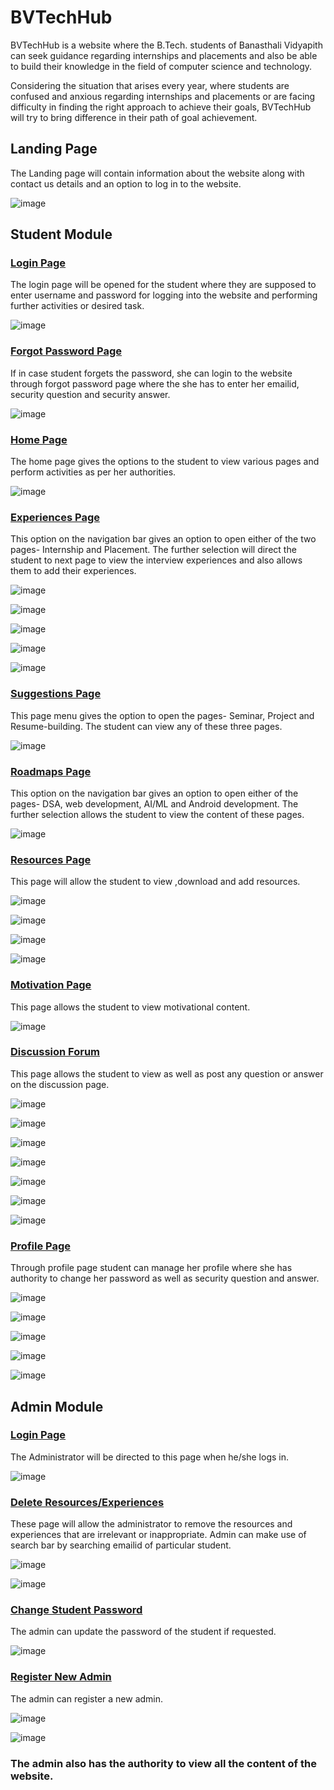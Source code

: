 # BVTechHub
BVTechHub is a website where the B.Tech. students of
Banasthali Vidyapith can seek guidance regarding internships and placements and also be able
to build their knowledge in the field of computer science and technology.

Considering the situation that arises every year, where students are confused and anxious
regarding internships and placements or are facing difficulty in finding the right approach to
achieve their goals, BVTechHub will try to bring difference in their path of goal achievement.

## Landing Page 

The Landing page will contain information about the website along with contact us details and an option to log in to the website.

![image](https://user-images.githubusercontent.com/92745924/165593993-f3abfa7c-8a4c-43b9-9d7d-dd17121198f8.png)

## Student Module

### <ins>Login Page</ins>
The login page will be opened for the student where they are supposed to enter
username and password for logging into the website and performing further activities
or desired task.

![image](https://user-images.githubusercontent.com/92745924/165595312-826f513f-6b08-4c3b-a9b1-e7a5c8b27ec0.png)

### <ins>Forgot Password Page</ins>
If in case student forgets the password, she can login to the website through forgot password page
where the she has to enter her emailid, security question and security answer.

![image](https://user-images.githubusercontent.com/92745924/165595939-c5267fe5-24a0-4568-b6cf-579c366cc2a6.png)

### <ins>Home Page</ins>
The home page gives the options to the student to view various pages and
perform activities as per her authorities.

![image](https://user-images.githubusercontent.com/92745924/165596396-81dc1b66-b69f-4259-834e-869a4355e347.png)

### <ins>Experiences Page</ins>
This option on the navigation bar gives an option to open either of the
two pages- Internship and Placement. The further selection will direct the student to
next page to view the interview experiences and also allows them to add their
experiences.

![image](https://user-images.githubusercontent.com/92745924/165596665-5125b1f8-05fd-48d4-b500-b2ec16b5c201.png)

![image](https://user-images.githubusercontent.com/92745924/165596812-2e5f6fb3-a751-47c8-8f8e-780bab6a2c68.png)

![image](https://user-images.githubusercontent.com/92745924/165596879-69929b68-9a8e-45a4-95c9-22c11bcf44a3.png)

![image](https://user-images.githubusercontent.com/92745924/165597158-a7cead36-8ad1-4496-ae63-cb7023752780.png)

![image](https://user-images.githubusercontent.com/92745924/165597217-5ba9a06e-09cd-4403-8f90-6fc6fb5c7043.png)

### <ins>Suggestions Page</ins>
This page menu gives the option to open the pages- Seminar, Project and
Resume-building. The student can view any of these three pages.

![image](https://user-images.githubusercontent.com/92745924/165597433-eb9636e1-5e93-49bc-9dd9-5f786cdf21b9.png)

### <ins>Roadmaps Page</ins>
This option on the navigation bar gives an option to open either of the
pages- DSA, web development, AI/ML and Android development. The further
selection allows the student to view the content of these pages.

![image](https://user-images.githubusercontent.com/92745924/165597675-802923a3-acc8-44cd-80cd-64c247ed1b91.png)

### <ins>Resources Page</ins>
This page will allow the student to view ,download and 
add resources.

![image](https://user-images.githubusercontent.com/92745924/165598171-d55fa545-cfc9-41d9-83c8-344827f31d56.png)

![image](https://user-images.githubusercontent.com/92745924/165598252-6c383dc2-bee4-4bed-80db-693ce893610b.png)

![image](https://user-images.githubusercontent.com/92745924/165598371-4e35339c-2f32-4118-820c-aeea31848ddb.png)

![image](https://user-images.githubusercontent.com/92745924/165598404-bbe6e397-6ad8-4472-959f-558615088937.png)

### <ins>Motivation Page</ins>
This page allows the student to view motivational content.

![image](https://user-images.githubusercontent.com/92745924/165598474-1fcbf802-b000-4bb9-80e3-1d0e6bbddc35.png)

### <ins>Discussion Forum</ins>
This page allows the student to view as well as post any question
or answer on the discussion page.

![image](https://user-images.githubusercontent.com/92745924/165598801-78d756a0-9efa-43a3-8895-67422295873b.png)

![image](https://user-images.githubusercontent.com/92745924/165598826-bcf32b51-fd07-40d4-b973-7d282a0ba7dd.png)

![image](https://user-images.githubusercontent.com/92745924/165599039-0fe2950f-e315-44c4-a76f-b9a6a123960b.png)

![image](https://user-images.githubusercontent.com/92745924/165599064-2988dd7c-d50a-4c62-a289-f7de9c7a580b.png)

![image](https://user-images.githubusercontent.com/92745924/165599256-76802c3a-6375-4e57-b837-3a9505d2328f.png)

![image](https://user-images.githubusercontent.com/92745924/165599294-232241b9-bdf9-4592-9f68-27fd4c45251b.png)

![image](https://user-images.githubusercontent.com/92745924/165599365-9a88d383-0887-4c25-8b9c-25789d61af42.png)

### <ins>Profile Page</ins>
Through profile page student can manage her profile where she has authority to change her password as well as security
question and answer.

![image](https://user-images.githubusercontent.com/92745924/165599589-5775c9af-1401-43ed-8db0-52b217f19f09.png)

![image](https://user-images.githubusercontent.com/92745924/165599863-0bf3b0cb-504b-430f-b434-8481f2f093f8.png)

![image](https://user-images.githubusercontent.com/92745924/165599894-88665593-f6f5-4a7c-aa57-f4a529db45f3.png)

![image](https://user-images.githubusercontent.com/92745924/165599951-92303053-f34e-4c85-aadb-064ee79e4b24.png)

![image](https://user-images.githubusercontent.com/92745924/165599978-af10f060-5069-4829-bead-a9f66bb794e8.png)

## Admin Module

### <ins>Login Page</ins>
The Administrator will be directed to this page when he/she logs in.

![image](https://user-images.githubusercontent.com/92745924/165600643-410d0760-e5f0-468d-84a7-3b6854c6b58d.png)

### <ins>Delete Resources/Experiences</ins>
These page will allow the administrator to remove the resources and experiences
that are irrelevant or inappropriate. Admin can make use of search bar by searching emailid of particular student.

![image](https://user-images.githubusercontent.com/92745924/165601739-ede1d5ea-9585-487d-afae-27f325af0645.png)

![image](https://user-images.githubusercontent.com/92745924/165601772-b078cbe7-b6ce-4db7-9923-6f6690cbfd67.png)

### <ins>Change Student Password</ins>
The admin can update the password of the student if requested.

![image](https://user-images.githubusercontent.com/92745924/165602011-37822e4c-3e7d-43ab-9857-bfb3434d3274.png)

### <ins>Register New Admin</ins>
The admin can register a new admin.

![image](https://user-images.githubusercontent.com/92745924/165602236-75bb8a7f-d93a-49c0-a16e-e462910f0d64.png)

![image](https://user-images.githubusercontent.com/92745924/165602258-552cdba5-c290-444c-bef7-482cf3d05b82.png)

### The admin also has the authority to view all the content of the website.
